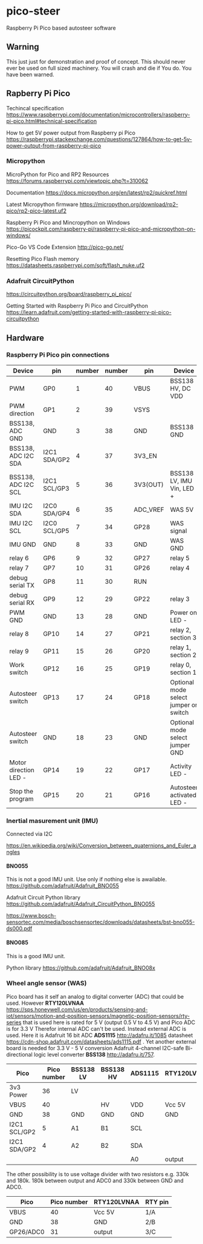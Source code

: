 # pico-steer
Raspberry Pi Pico based autosteer software

## Warning
This just just for demonstration and proof of concept. This should never ever be used on full sized machinery. You will crash and die if You do. You have been warned.

## Rapberry Pi Pico

Techincal specification https://www.raspberrypi.com/documentation/microcontrollers/raspberry-pi-pico.html#technical-specification

How to get 5V power output from Raspberry pi Pico https://raspberrypi.stackexchange.com/questions/127864/how-to-get-5v-power-output-from-raspberry-pi-pico

### Micropython

MicroPython for Pico and RP2 Resources https://forums.raspberrypi.com/viewtopic.php?t=310062

Documentation https://docs.micropython.org/en/latest/rp2/quickref.html

Latest Micropython firmware https://micropython.org/download/rp2-pico/rp2-pico-latest.uf2

Raspberry Pi Pico and Mincropython on Windows https://picockpit.com/raspberry-pi/raspberry-pi-pico-and-micropython-on-windows/

Pico-Go VS Code Extension http://pico-go.net/

Resetting Pico Flash memory https://datasheets.raspberrypi.com/soft/flash_nuke.uf2

### Adafruit CircuitPython

https://circuitpython.org/board/raspberry_pi_pico/

Getting Started with Raspberry Pi Pico and CircuitPython https://learn.adafruit.com/getting-started-with-raspberry-pi-pico-circuitpython

## Hardware

### Raspberry Pi Pico pin connections

|Device|pin|number|number|pin|Device|
|--|--|--|--|--|--|
|PWM|GP0|1|40|VBUS|BSS138 HV, DC VDD|
|PWM direction|GP1|2|39|VSYS||
|BSS138, ADC GND|GND|3|38|GND|BSS138 GND|
|BSS138, ADC I2C SDA|I2C1 SDA/GP2|4|37|3V3_EN||
|BSS138, ADC I2C SCL|I2C1 SCL/GP3|5|36|3V3(OUT)|BSS138 LV, IMU Vin, LED +|
|IMU I2C SDA|I2C0 SDA/GP4|6|35|ADC_VREF|WAS 5V|
|IMU I2C SCL|I2C0 SCL/GP5|7|34|GP28|WAS signal|
|IMU GND|GND|8|33|GND|WAS GND|
|relay 6|GP6|9|32|GP27|relay 5|
|relay 7|GP7|10|31|GP26|relay 4|
|debug serial TX|GP8|11|30|RUN||
|debug serial RX|GP9|12|29|GP22|relay 3|
|PWM GND|GND|13|28|GND|Power on LED -|
|relay 8|GP10|14|27|GP21|relay 2, section 3|
|relay 9|GP11|15|26|GP20|relay 1, section 2|
|Work switch|GP12|16|25|GP19|relay 0, section 1|
|Autosteer switch|GP13|17|24|GP18|Optional mode select jumper or switch|
|Autosteer switch|GND|18|23|GND|Optional mode select jumper GND|
|Motor direction LED -|GP14|19|22|GP17|Activity LED -|
|Stop the program|GP15|20|21|GP16|Autosteer activated LED -|

### Inertial masurement unit (IMU)
Connected via I2C 

https://en.wikipedia.org/wiki/Conversion_between_quaternions_and_Euler_angles

#### BNO055 

This is not a good IMU unit. Use only if nothing else is awailable. https://github.com/adafruit/Adafruit_BNO055

Adafruit Circuit Python library https://github.com/adafruit/Adafruit_CircuitPython_BNO055

https://www.bosch-sensortec.com/media/boschsensortec/downloads/datasheets/bst-bno055-ds000.pdf

#### BNO085

This is a good IMU unit.

Python library https://github.com/adafruit/Adafruit_BNO08x

### Wheel angle sensor (WAS)
Pico board has it self an analog to digital converter (ADC) that could be used. However **RTY120LVNAA** https://sps.honeywell.com/us/en/products/sensing-and-iot/sensors/motion-and-position-sensors/magnetic-position-sensors/rty-series that is used here is rated for 5 V (output 0.5 V to 4.5 V) and Pico ADC is for 3.3 V Therefor internal ADC can't be used. Instead external ADC is used. Here it is Adafruit 16 bit ADC **ADS1115** http://adafru.it/1085 datasheet https://cdn-shop.adafruit.com/datasheets/ads1115.pdf . Yet another external board is needed for 3.3 V - 5 V conversion Adafruit 4-channel I2C-safe Bi-directional logic level converter **BSS138** http://adafru.it/757.

|Pico|Pico number|BSS138 LV|BSS138 HV|ADS1115|RTY120LVNAA|RTY pin|
|--|--|--|--|--|--|--|
|3v3 Power|36|LV|||||
|VBUS|40||HV|VDD|Vcc 5V|1/A|
|GND|38|GND|GND|GND|GND|2/B|
|I2C1 SCL/GP2|5|A1|B1|SCL|||
|I2C1 SDA/GP2|4|A2|B2|SDA|||
|||||A0|output|3/C|

The other possibility is to use voltage divider with two resistors e.g. 330k and 180k. 180k between output and ADC0 and 330k between GND and ADC0. 

|Pico|Pico number|RTY120LVNAA|RTY pin|
|--|--|--|--|
|VBUS|40|Vcc 5V|1/A|
|GND|38|GND|2/B|
|GP26/ADC0|31|output|3/C|
